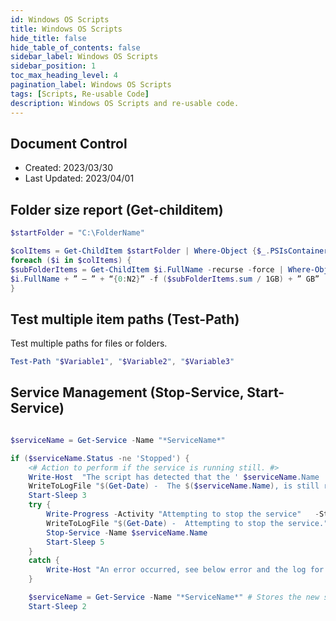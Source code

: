 ```yaml
---
id: Windows OS Scripts
title: Windows OS Scripts
hide_title: false
hide_table_of_contents: false
sidebar_label: Windows OS Scripts
sidebar_position: 1
toc_max_heading_level: 4 
pagination_label: Windows OS Scripts
tags: [Scripts, Re-usable Code]
description: Windows OS Scripts and re-usable code.
---
```


## Document Control

- Created: 2023/03/30
- Last Updated: 2023/04/01

## Folder size report (Get-childitem)

```powershell
$startFolder = "C:\FolderName"

$colItems = Get-ChildItem $startFolder | Where-Object {$_.PSIsContainer -eq $true} | Sort-Object
foreach ($i in $colItems) {
$subFolderItems = Get-ChildItem $i.FullName -recurse -force | Where-Object {$_.PSIsContainer -eq $false} | Measure-Object -property Length -sum | Select-Object Sum
$i.FullName + ” — ” + “{0:N2}” -f ($subFolderItems.sum / 1GB) + ” GB”
}
```

## Test multiple item paths (Test-Path)

Test multiple paths for files or folders.

```powershell
Test-Path "$Variable1", "$Variable2", "$Variable3"
```

## Service Management (Stop-Service, Start-Service)

```powershell

$serviceName = Get-Service -Name "*ServiceName*"

if ($serviceName.Status -ne 'Stopped') {
    <# Action to perform if the service is running still. #>
    Write-Host  "The script has detected that the ' $serviceName.Name ' is still running." -ForegroundColor Yellow
    WriteToLogFile "$(Get-Date) -  The $($serviceName.Name), is still running."
    Start-Sleep 3
    try {
        Write-Progress -Activity "Attempting to stop the service"   -Status 'Stopping' 
        WriteToLogFile "$(Get-Date) -  Attempting to stop the service."
        Stop-Service -Name $serviceName.Name
        Start-Sleep 5
    }
    catch {
        Write-Host "An error occurred, see below error and the log for more information."
    }

    $serviceName = Get-Service -Name "*ServiceName*" # Stores the new service status in the variable.
    Start-Sleep 2
```


